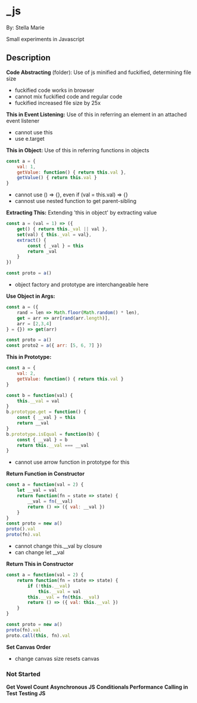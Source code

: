 # _js

By: Stella Marie

Small experiments in Javascript

## Description

**Code Abstracting** (folder): Use of js minified and fuckified, determining file size
- fuckified code works in browser
- cannot mix fuckified code and regular code
- fuckified increased file size by 25x

**This in Event Listening:** Use of this in referring an element in an attached event listener
- cannot use this
- use e.target

**This in Object:** Use of this in referring functions in objects
```js
const a = {
    val: 1,
    getValue: function() { return this.val },
    getValue() { return this.val }
}
```
- cannot use () => {}, even if (val = this.val) => {}
- cannost use nested function to get parent-sibling

**Extracting This:** Extending 'this in object' by extracting value
```js
const a = (val = 1) => ({
    get() { return this._val || val },
    set(val) { this._val = val},
    extract() {
        const { _val } = this
        return _val
    }
})

const proto = a()
```
- object factory and prototype are interchangeable here

**Use Object in Args:**
```js
const a = ({
    rand = len => Math.floor(Math.random() * len),
    get = arr => arr[rand(arr.length)],
    arr = [2,3,4]
} = {}) => get(arr)

const proto = a()
const proto2 = a({ arr: [5, 6, 7] })
```

**This in Prototype:**
```js
const a = {
    val: 2,
    getValue: function() { return this.val }
}

const b = function(val) {
    this.__val = val
}
b.prototype.get = function() {
    const { __val } = this
    return __val
}
b.prototype.isEqual = function(b) {
    const { __val } = b
    return this.__val === __val
}
```
- cannot use arrow function in prototype for this

**Return Function in Constructor**
```js
const a = function(val = 2) {
    let __val = val
    return function(fn = state => state) {
        __val = fn(__val)
        return () => ({ val: __val })
    }
}
const proto = new a()
proto().val
proto(fn).val
```
- cannot change this.__val by closure
- can change let __val

**Return This in Constructor**
```js
const a = function(val = 2) {
    return function(fn = state => state) {
        if (!this.__val)
            this.__val = val
        this.__val = fn(this.__val)
        return () => ({ val: this.__val })
    }
}

const proto = new a()
proto(fn).val
proto.call(this, fn).val
```

**Set Canvas Order**
- change canvas size resets canvas

### Not Started

**Get Vowel Count**
**Asynchronous JS**
**Conditionals Performance**
**Calling in Test**
**Testing JS**